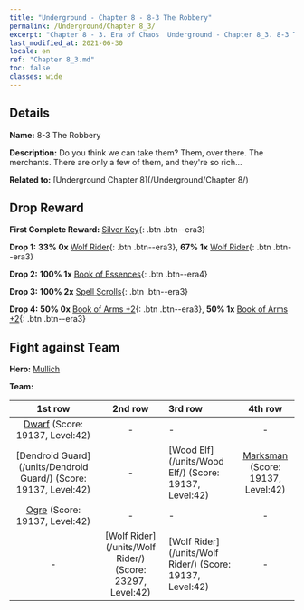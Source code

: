 ```yaml
---
title: "Underground - Chapter 8 - 8-3 The Robbery"
permalink: /Underground/Chapter 8_3/
excerpt: "Chapter 8 - 3. Era of Chaos  Underground - Chapter 8_3. 8-3 The Robbery"
last_modified_at: 2021-06-30
locale: en
ref: "Chapter 8_3.md"
toc: false
classes: wide
---
```


## Details

 **Name:** 8-3 The Robbery

 **Description:** Do you think we can take them? Them, over there. The merchants. There are only a few of them, and they're so rich...

 **Related to:** [Underground Chapter 8](/Underground/Chapter 8/)

## Drop Reward

 **First Complete Reward:** [Silver Key](/Items/con_693/){: .btn .btn--era3}

 **Drop 1:** **33% 0x** [Wolf Rider](/Items/unt_218/){: .btn .btn--era3}, **67% 1x** [Wolf Rider](/Items/unt_218/){: .btn .btn--era3}

 **Drop 2:** **100% 1x** [Book of Essences](/Items/mat_39/){: .btn .btn--era4}

 **Drop 3:** **100% 2x** [Spell Scrolls](/Items/con_694/){: .btn .btn--era3}

 **Drop 4:** **50% 0x** [Book of Arms +2](/Items/mat_32/){: .btn .btn--era3}, **50% 1x** [Book of Arms +2](/Items/mat_32/){: .btn .btn--era3}


## Fight against Team
 **Hero:** [Mullich](/heroes/Mullich/)

 **Team:**


  | 1st row | 2nd row | 3rd row | 4th row |
  |:----:|:----:|:----|:----:|
  | [Dwarf](/units/Dwarf/) (Score: 19137, Level:42)  | - | - | - |
  | [Dendroid Guard](/units/Dendroid Guard/) (Score: 19137, Level:42)  | - | [Wood Elf](/units/Wood Elf/) (Score: 19137, Level:42)  | [Marksman](/units/Marksman/) (Score: 19137, Level:42)  |
  | [Ogre](/units/Ogre/) (Score: 19137, Level:42)  | - | - | - |
  | - | [Wolf Rider](/units/Wolf Rider/) (Score: 23297, Level:42)  | [Wolf Rider](/units/Wolf Rider/) (Score: 19137, Level:42)  | - |


